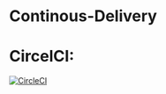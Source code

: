 # Continous-Delivery

# CircelCI:
[![CircleCI](https://dl.circleci.com/status-badge/img/null/Leeniy/Continous-Delivery/tree/main.svg?style=shield&circle-token=710249f8e8cc6101a7b0a2a9336d7cbd5caecf35)](https://dl.circleci.com/status-badge/redirect/null/Leeniy/Continous-Delivery/tree/main)